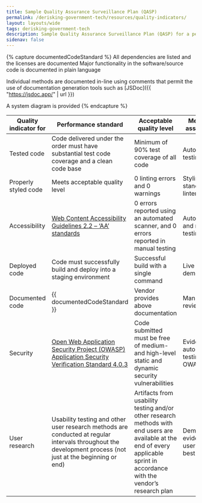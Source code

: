 ```yaml
---
title: Sample Quality Assurance Surveillance Plan (QASP)
permalink: /derisking-government-tech/resources/quality-indicators/
layout: layouts/wide
tags: derisking-government-tech
description: Sample Quality Assurance Surveillance Plan (QASP) for a performance-based services contract to build custom software for a government agency.
sidenav: false
---
```


{% capture documentedCodeStandard %}
All dependencies are listed and the licenses are documented Major functionality in the software/source code is documented in plain language

Individual methods are documented in-line using comments that permit the use of documentation generation tools such as [JSDoc]({{ "https://jsdoc.app/" | url }})

A system diagram is provided
{% endcapture %}

<table class="width-full">
  <thead>
    <tr>
      <th class="width-25-percent">Quality indicator for</th>
      <th class="width-25-percent">Performance standard</th>
      <th class="width-25-percent">Acceptable quality level</th>
      <th class="width-25-percent">Method of assessment</th>
    </tr>
  </thead>
  <tbody>
    <tr>
      <td>Tested code</td>
      <td>Code delivered under the order must have substantial test code coverage and a clean code base</td>
      <td>Minimum of 90% test coverage of all code</td>
      <td>Automated testing</td>
    </tr>
    <tr>
      <td>Properly styled code</td>
      <td>Meets acceptable quality level</td>
      <td>0 linting errors and 0 warnings</td>
      <td>Styling standards and linters</td>
    </tr>
    <tr>
      <td>Accessibility</td>
      <td><a href="{{ 'https://www.w3.org/TR/WCAG22/' | url }}">Web Content Accessibility Guidelines 2.2 – ‘AA’ standards</a></td>
      <td>0 errors reported using an automated scanner, and 0 errors reported in manual testing</td>
      <td>Automated and manual testing</td>
    </tr>
    <tr>
      <td>Deployed code</td>
      <td>Code must successfully build and deploy into a staging environment</td>
      <td>Successful build with a single command</td>
      <td>Live demonstration</td>
    </tr>
    <tr>
      <td>Documented code</td>
      <td>{{ documentedCodeStandard }}</td>
      <td>Vendor provides above documentation</td>
      <td>Manual review</td>
    </tr>
    <tr>
      <td>Security</td>
      <td><a href="{{ 'https://owasp.org/www-project-application-security-verification-standard/' | url }}">Open Web Application Security Project (OWASP) Application Security Verification Standard 4.0.3</a></td>
      <td>Code submitted must be free of medium- and high-level static and dynamic security vulnerabilities</td>
      <td>Evidence of automated testing per OWASP</td>
    </tr>
    <tr>
      <td>User research</td>
      <td>Usability testing and other user research methods are conducted at regular intervals throughout the development process (not just at the beginning or end)</td>
      <td>Artifacts from usability testing and/or other research methods with end users are available at the end of every applicable sprint in accordance with the vendor’s research plan</td>
      <td>Demonstrated evidence of user research best practices</td>
    </tr>
  </tbody>
</table>
